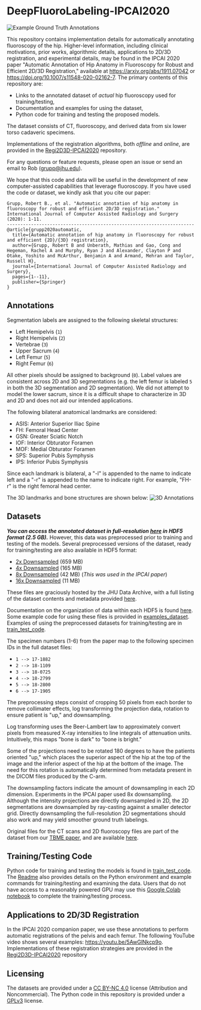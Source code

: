 # DeepFluoroLabeling-IPCAI2020
![Example Ground Truth Annotations](example_gt_labels.png)

This repository contains implementation details for automatically annotating fluoroscopy of the hip.
Higher-level information, including clinical motivations, prior works, algorithmic details, applications to 2D/3D registration, and experimental details, may be found in the IPCAI 2020 paper "Automatic Annotation of Hip Anatomy in Fluoroscopy for Robust and Efficient 2D/3D Registration," available at https://arxiv.org/abs/1911.07042 or https://doi.org/10.1007/s11548-020-02162-7.
The primary contents of this repository are:
- Links to the annotated dataset of *actual* hip fluoroscopy used for training/testing,
- Documentation and examples for using the dataset,
- Python code for training and testing the proposed models.

The dataset consists of CT, fluoroscopy, and derived data from six lower torso cadaveric specimens.

Implementations of the registration algorithms, both *offline* and *online*, are provided in the [Regi2D3D-IPCAI2020](https://github.com/rg2/Regi2D3D-IPCAI2020) repository.

For any questions or feature requests, please open an issue or send an email to Rob (grupp@jhu.edu).

We hope that this code and data will be useful in the development of new computer-assisted capabilities that leverage fluoroscopy.
If you have used the code or dataset, we kindly ask that you cite our paper:
```
Grupp, Robert B., et al. "Automatic annotation of hip anatomy in fluoroscopy for robust and efficient 2D/3D registration." International Journal of Computer Assisted Radiology and Surgery (2020): 1-11.
----------------------------------------------------------------------
@article{grupp2020automatic,
  title={Automatic annotation of hip anatomy in fluoroscopy for robust and efficient {2D}/{3D} registration},
  author={Grupp, Robert B and Unberath, Mathias and Gao, Cong and Hegeman, Rachel A and Murphy, Ryan J and Alexander, Clayton P and Otake, Yoshito and McArthur, Benjamin A and Armand, Mehran and Taylor, Russell H},
  journal={International Journal of Computer Assisted Radiology and Surgery},
  pages={1--11},
  publisher={Springer}
}
```

## Annotations

Segmentation labels are assigned to the following skeletal structures:
- Left Hemipelvis (`1`)
- Right Hemipelvis (`2`)
- Vertebrae (`3`)
- Upper Sacrum (`4`)
- Left Femur (`5`)
- Right Femur (`6`)

All other pixels should be assigned to background (`0`).
Label values are consistent across 2D and 3D segmentations (e.g. the left femur is labeled `5` in both the 3D segmentation and 2D segmentation).
We did not attempt to model the lower sacrum, since it is a difficult shape to characterize in 3D and 2D and does not aid our intended applications.

The following bilateral anatomical landmarks are considered:
- ASIS: Anterior Superior Iliac Spine
- FH: Femoral Head Center
- GSN: Greater Sciatic Notch
- IOF: Interior Obturator Foramen
- MOF: Medial Obturator Foramen
- SPS: Superior Pubis Symphysis
- IPS: Inferior Pubis Symphysis

Since each landmark is bilateral, a "-l" is appended to the name to indicate left and a "-r" is appended to the name to indicate right.
For example, "FH-r" is the right femoral head center.

The 3D landmarks and bone structures are shown below:
![3D Annotations](example_3D_labels.png)

## Datasets

**_You can access the annotated dataset in full-resolution [here](https://doi.org/10.7281/T1/IFSXNV/EAN9GH) in HDF5 format (2.5 GB)._**
However, this data was preprocessed prior to training and testing of the models.
Several preprocessed versions of the dataset, ready for training/testing are also available in HDF5 format:
- [2x Downsampled](https://doi.org/10.7281/T1/IFSXNV/DYGPDX) (659 MB)
- [4x Downsampled](https://doi.org/10.7281/T1/IFSXNV/SBORQA) (165 MB)
- [8x Downsampled](https://doi.org/10.7281/T1/IFSXNV/RM0YBV) (42 MB) (*This was used in the IPCAI paper*)
- [16x Downsampled](https://doi.org/10.7281/T1/IFSXNV/HNV0ZM) (11 MB)

These files are graciously hosted by the JHU Data Archive, with a full listing of the dataset contents and metadata provided [here](https://doi.org/10.7281/T1/IFSXNV).

Documentation on the organization of data within each HDF5 is found [here](hdf5_layouts/Readme.md).
Some example code for using these files is provided in [examples_dataset](examples_dataset).
Examples of using the preprocessed datasets for training/testing are in [train_test_code](train_test_code).

The specimen numbers (1-6) from the paper map to the following specimen IDs in the full dataset files:
- `1 --> 17-1882`
- `2 --> 18-1109`
- `3 --> 18-0725`
- `4 --> 18-2799`
- `5 --> 18-2800`
- `6 --> 17-1905`

The preprocessing steps consist of cropping 50 pixels from each border to remove collimater effects, log transforming the projection data, rotation to ensure patient is "up," and downsampling. 

Log transforming uses the Beer-Lambert law to approximately convert pixels from measured X-ray intensities to line integrals of attenuation units.
Intuitively, this maps "bone is dark" to "bone is bright."

Some of the projections need to be rotated 180 degrees to have the patients oriented "up," which places the superior aspect of the hip at the top of the image and the inferior aspect of the hip at the bottom of the image.
The need for this rotation is automatically determined from metadata present in the DICOM files produced by the C-arm.

The downsampling factors indicate the amount of downsampling in each 2D dimension.
Experiments in the IPCAI paper used 8x downsampling.
Although the intensity projections are directly downsampled in 2D, the 2D segmentations are downsampled by ray-casting against a smaller detector grid.
Directly downsampling the full-resolution 2D segmentations should also work and may yield smoother ground truth labelings.

Original files for the CT scans and 2D fluoroscopy files are part of the dataset from our [TBME paper](https://arxiv.org/abs/1903.09339), and are available [here](https://doi.org/10.7281/T1/C304HZ).

## Training/Testing Code

Python code for training and testing the models is found in [train_test_code](train_test_code).
The [Readme](train_test_code/Readme.md) also provides details on the Python environment and example commands for training/testing and examining the data.
Users that do not have access to a reasonably powered GPU may use this [Google Colab notebook](https://colab.research.google.com/drive/11J791sHYMwgGCyBJIzbqgmgxAAEGz8do?usp=sharing) to complete the training/testing process.

## Applications to 2D/3D Registration

In the IPCAI 2020 companion paper, we use these annotations to perform automatic registrations of the pelvis and each femur.
The following YouTube video shows several examples: https://youtu.be/5AwGlNkcp9o.
Implementations of these registration strategies are provided in the [Regi2D3D-IPCAI2020](https://github.com/rg2/Regi2D3D-IPCAI2020) repository

## Licensing

The datasets are provided under a [CC BY-NC 4.0](http://creativecommons.org/licenses/by-nc/4.0/) license (Attribution and Noncommercial).
The Python code in this repository is provided under a [GPLv3](https://www.gnu.org/licenses/gpl-3.0.html) license.

